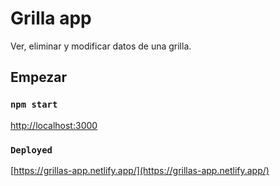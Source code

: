 # Grilla app

Ver, eliminar y modificar datos de una grilla.

## Empezar

### `npm start`

 [http://localhost:3000](http://localhost:3000) 

### `Deployed`

[https://grillas-app.netlify.app/](https://grillas-app.netlify.app/) 